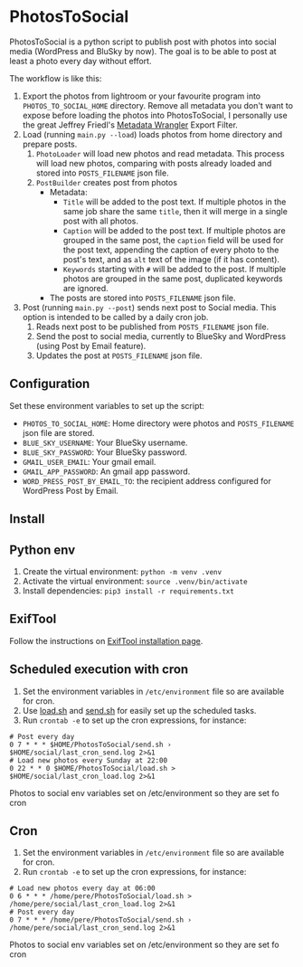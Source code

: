 # PhotosToSocial

PhotosToSocial is a python script to publish post with photos into social media (WordPress and BluSky by now). The goal
is to be able to post at least a photo every day without effort.

The workflow is like this:

1. Export the photos from lightroom or your favourite program into `PHOTOS_TO_SOCIAL_HOME` directory. Remove all metadata you don't want to expose before loading the photos into PhotosToSocial, I personally use the great Jeffrey Friedl's [Metadata Wrangler](https://regex.info/blog/lightroom-goodies/metadata-wrangler) Export Filter.
2. Load (running `main.py --load`) loads photos from home directory and prepare posts.
    1. `PhotoLoader` will load new photos and read metadata. This process will load new photos, comparing with posts
       already loaded and stored into `POSTS_FILENAME` json file.
    2. `PostBuilder` creates post from photos
        - Metadata:
            - `Title` will be added to the post text. If multiple photos in the same job share the same `title`, then it
              will merge in a single post with all photos.
            - `Caption` will be added to the post text. If multiple photos are grouped in the same post, the `caption`
              field will be used for the post text, appending the caption of every photo to the post's text, and
              as `alt` text of the image (if it has content).
            - `Keywords` starting with `#` will be added to the post. If multiple photos are grouped in the same post,
              duplicated keywords are ignored.
        - The posts are stored into `POSTS_FILENAME` json file.
3. Post (running `main.py --post`) sends next post to Social media. This option is intended to be called by a daily cron
   job.
    1. Reads next post to be published from `POSTS_FILENAME` json file.
    2. Send the post to social media, currently to BlueSky and WordPress (using Post by Email feature).
    3. Updates the post at `POSTS_FILENAME` json file.

## Configuration

Set these environment variables to set up the script:

- `PHOTOS_TO_SOCIAL_HOME`: Home directory were photos and `POSTS_FILENAME` json file are stored.
- `BLUE_SKY_USERNAME`: Your BlueSky username.
- `BLUE_SKY_PASSWORD`: Your BlueSky password.
- `GMAIL_USER_EMAIL`: Your gmail email.
- `GMAIL_APP_PASSWORD`: An gmail app password.
- `WORD_PRESS_POST_BY_EMAIL_TO`: the recipient address configured for WordPress Post by Email.

## Install

## Python env

1. Create the virtual environment: `python -m venv .venv`
2. Activate the virtual environment: `source .venv/bin/activate`
3. Install dependencies: `pip3 install -r requirements.txt`

## ExifTool

Follow the instructions on [ExifTool installation page](https://exiftool.org/install.html).

## Scheduled execution with cron

1. Set the environment variables in `/etc/environment` file so are available for cron.
2. Use [load.sh](load.sh) and [send.sh](send.sh) for easily set up the scheduled tasks.
3. Run `crontab -e` to set up the cron expressions, for instance:
```cronexp
# Post every day
0 7 * * * $HOME/PhotosToSocial/send.sh › $HOME/social/last_cron_send.log 2>&1
# Load new photos every Sunday at 22:00
0 22 * * 0 $HOME/PhotosToSocial/load.sh > $HOME/social/last_cron_load.log 2>&1
```

Photos to social
env variables
set on /etc/environment so they are
set fo cron


## Cron

1. Set the environment variables in `/etc/environment` file so are available for cron.
2. Run `crontab -e` to set up the cron expressions, for instance:
```
# Load new photos every day at 06:00
0 6 * * * /home/pere/PhotosToSocial/load.sh > /home/pere/social/last_cron_load.log 2>&1
# Post every day
0 7 * * * /home/pere/PhotosToSocial/send.sh › /home/pere/social/last_cron_send.log 2>&1
```

Photos to social
env variables
set on /etc/environment so they are
set fo cron